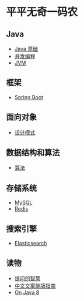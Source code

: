 # 平平无奇一码农


## Java
- [Java 基础](https://github.com/lazecoding/Note/blob/main/note/articles/java/JavaBase.md)
- [并发编程](https://github.com/lazecoding/Note/blob/main/note/articles/concurrent/concurrent.md)
- [JVM](https://github.com/lazecoding/Note/blob/main/note/articles/jvm/JVM.md)


## 框架
- [Spring Boot](https://github.com/lazecoding/Note/blob/main/note/articles/springboot/SpringBoot.md)

## 面向对象
- [设计模式](https://github.com/lazecoding/Note/blob/main/note/articles/pattern/README.md)

<!--
- [数据结构](https://github.com/lazecoding/Note/blob/main/note/articles/structure/数据结构.md)
-->
## 数据结构和算法
- [算法](https://github.com/lazecoding/Note/blob/main/note/articles/algorithms/README.md)


## 存储系统
- [MySQL](https://github.com/lazecoding/Note/blob/main/note/articles/mysql/MySQL.md)
- [Redis](https://github.com/lazecoding/Note/blob/main/note/articles/redis/Redis.md)

## 搜索引擎
- [Elasticsearch](https://github.com/lazecoding/Note/blob/main/note/articles/es/Elasticsearch.md)

<!--
### 计算机
- [计算机网络](https://github.com/lazecoding/Note/blob/main/note/articles/network/network.md)
  -->

## 读物
- [提问的智慧](https://github.com/lazecoding/Note/blob/main/doc/提问的智慧.md)
- [中文文案排版指南](https://github.com/lazecoding/Note/blob/main/doc/中文文案排版指南.md)
- [On Java 8](https://github.com/lazecoding/OnJava8)

